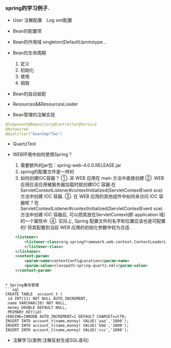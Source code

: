 ### spring的学习例子.

* User 注解配置　Log  xml配置

* Bean的配置项
* Bean的作用域
    singleton(Default)/prototype...
* Bean的生命周期
   1. 定义
   2. 初始化
   3. 使用
   4. 销毁
* Bean的自动装配
* Resources&&ResourcesLoader

* Bean管理的注解实现
```java
@Component@Repository@Controller@Service
@Autowired
@Qualifier("beanImplTwo")
```

* QuartzTest

* WEB环境中如何使用Spring？
   1. 需要额外的jar包：spring-web-4.0.0.RELEASE.jar
   2. spring的配置文件是一样的
   3. 如何创建IOC容器？
   ①. 非 WEB 应用在 main 方法中直接创建
   ②. WEB 应用应该应用被服务器加载时就创建IOC 容器:在ServletContextListener#contextInitialized(ServletContextEvent sce) 方法中创建 IOC 容器.
   ③. 在 WEB 应用的其他组件中如何来访问 IOC 容器呢 ?
   在 ServletContextListener#contextInitialized(ServletContextEvent sce) 方法中创建 IOC 容器后, 可以把其放在ServletContext(即 application 域)的一个属性中.
   ④. 实际上, Spring 配置文件的名字和位置应该也是可配置的! 将其配置到当前 WEB 应用的初始化参数中较为合适.
   ```xml
    <listener>
        <listener-class>org.springframework.web.context.ContextLoaderListener
        </listener-class>
    </listener>
    <context-param>
        <param-name>contextConfigLocation</param-name>
        <param-value>classpath:spring-quartz.xml</param-value>
    </context-param>
```

* Spring事务管理
```sql
CREATE TABLE  account_t (
 id INT(11) NOT NULL AUTO_INCREMENT,
 name VARCHAR(20) NOT NULL,
 money DOUBLE DEFAULT NULL,
 PRIMARY KEY(id)
)ENGINE=INNODB AUTO_INCREMENT=1 DEFAULT CHARSET=utf8;
INSERT INTO account_t(name,money) VALUE('aaa','1000');
INSERT INTO account_t(name,money) VALUE('bbb','1000');
INSERT INTO account_t(name,money) VALUE('ccc','1000');
```

* 注解学习(案例:注解反射生成SQL语句)